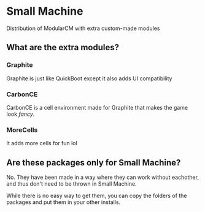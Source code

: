 # Small Machine

Distribution of ModularCM with extra custom-made modules

## What are the extra modules?

### Graphite

Graphite is just like QuickBoot except it also adds UI compatibility

### CarbonCE

CarbonCE is a cell environment made for Graphite that makes the game look *fancy*.

### MoreCells

It adds more cells for fun lol

## Are these packages only for Small Machine?

No. They have been made in a way where they can work without eachother, and thus don't need to be thrown in Small Machine.

While there is no easy way to get them, you can copy the folders of the packages and put them in your other installs.